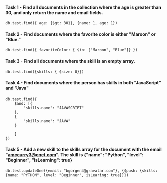 #### Task 1 - Find all documents in the collection where the age is greater than 30, and only return the name and email fields.

```
db.test.find({ age: {$gt: 30}}, {name: 1, age: 1})
```

#### Task 2 - Find documents where the favorite color is either "Maroon" or "Blue."

```
db.test.find({ favoriteColor: { $in: ["Maroon", "Blue"]} })
```

#### Task 3 - Find all documents where the skill is an empty array.

```
db.test.find({skills: { $size: 0}})
```

#### Task 4 - Find documents where the person has skills in both "JavaScript" and "Java"

```
db.test.find({
    $and: [{
        "skills.name": "JAVASCRIPT"
    },
    {
        "skills.name": "JAVA"
    }

    ]
})

```

#### Task 5 - Add a new skill to the skills array for the document with the email "amccurry3@cnet.com". The skill is {"name": "Python", "level": "Beginner", "isLearning": true}

```
db.test.updateOne({email: "bgorgen4@gravatar.com"}, {$push: {skills: {name: "PYTHON", level: "Beginner", isLearing: true}}})
```
